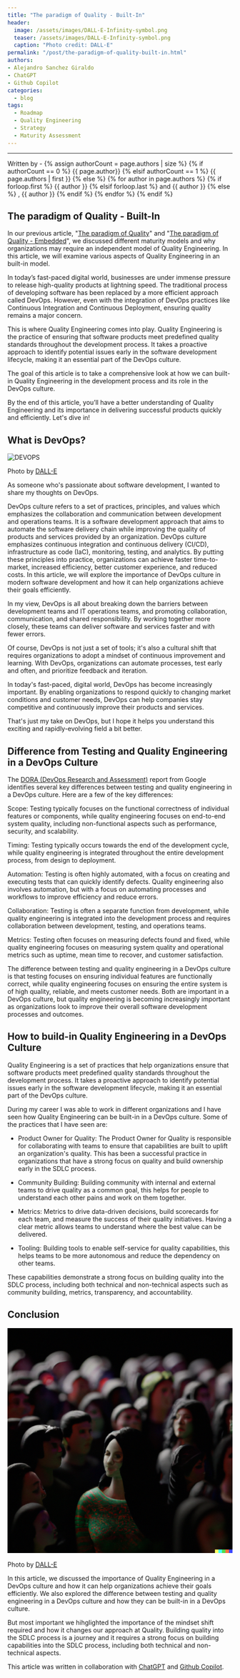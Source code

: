 ```yaml
---
title: "The paradigm of Quality - Built-In"
header:
  image: /assets/images/DALL-E-Infinity-symbol.png
  teaser: /assets/images/DALL-E-Infinity-symbol.png
  caption: "Photo credit: DALL·E"
permalink: "/post/the-paradigm-of-quality-built-in.html"
authors:
- Alejandro Sanchez Giraldo
- ChatGPT
- Github Copilot
categories:
  - blog
tags:
  - Roadmap
  - Quality Engineering
  - Strategy
  - Maturity Assessment 
---
```


<hr>
<p>
 Written by -
{% assign authorCount = page.authors | size %}
{% if authorCount == 0 %}
   {{ page.author}}
{% elsif authorCount == 1 %}
    {{ page.authors | first }}         
{% else %}
    {% for author in page.authors %}
        {% if forloop.first %}
            {{ author }}
        {% elsif forloop.last %}
            and {{ author }}
        {% else %}
            , {{ author }}
        {% endif %}
    {% endfor %}
{% endif %}
</p>

## The paradigm of Quality - Built-In

In our previous article, "[The paradigm of Quality](/post/the-paradigm-of-quality.html)" and "[The paradigm of Quality - Embedded](/post/the-paradigm-of-quality-embedded.html)", we discussed different maturity models and why organizations may require an independent model of Quality Engineering. In this article, we will examine various aspects of Quality Engineering in an built-in model.

In today’s fast-paced digital world, businesses are under immense pressure to release high-quality products at lightning speed. The traditional process of developing software has been replaced by a more efficient approach called DevOps. However, even with the integration of DevOps practices like Continuous Integration and Continuous Deployment, ensuring quality remains a major concern.

This is where Quality Engineering comes into play. Quality Engineering is the practice of ensuring that software products meet predefined quality standards throughout the development process. It takes a proactive approach to identify potential issues early in the software development lifecycle, making it an essential part of the DevOps culture.

The goal of this article is to take a comprehensive look at how we can built-in Quality Engineering in the development process and its role in the DevOps culture. 

By the end of this article, you’ll have a better understanding of Quality Engineering and its importance in delivering successful products quickly and efficiently. Let's dive in!

## What is DevOps?

![DEVOPS](/assets/images/DALL·E-Infinity-symbol.png)

Photo by <a href="https://openai.com/product/dall-e-2">DALL-E</a>

As someone who's passionate about software development, I wanted to share my thoughts on DevOps.

DevOps culture refers to a set of practices, principles, and values which emphasizes the collaboration and communication between development and operations teams. It is a software development approach that aims to automate the software delivery chain while improving the quality of products and services provided by an organization. DevOps culture emphasizes continuous integration and continuous delivery (CI/CD), infrastructure as code (IaC), monitoring, testing, and analytics. By putting these principles into practice, organizations can achieve faster time-to-market, increased efficiency, better customer experience, and reduced costs. In this article, we will explore the importance of DevOps culture in modern software development and how it can help organizations achieve their goals efficiently.

In my view, DevOps is all about breaking down the barriers between development teams and IT operations teams, and promoting collaboration, communication, and shared responsibility. By working together more closely, these teams can deliver software and services faster and with fewer errors.

Of course, DevOps is not just a set of tools; it's also a cultural shift that requires organizations to adopt a mindset of continuous improvement and learning. With DevOps, organizations can automate processes, test early and often, and prioritize feedback and iteration.

In today's fast-paced, digital world, DevOps has become increasingly important. By enabling organizations to respond quickly to changing market conditions and customer needs, DevOps can help companies stay competitive and continuously improve their products and services.

That's just my take on DevOps, but I hope it helps you understand this exciting and rapidly-evolving field a bit better.

## Difference from Testing and Quality Engineering in a DevOps Culture

The [DORA (DevOps Research and Assessment)](https://cloud.google.com/blog/products/devops-sre/dora-2022-accelerate-state-of-devops-report-now-out) report from Google identifies several key differences between testing and quality engineering in a DevOps culture. Here are a few of the key differences:

Scope: Testing typically focuses on the functional correctness of individual features or components, while quality engineering focuses on end-to-end system quality, including non-functional aspects such as performance, security, and scalability.

Timing: Testing typically occurs towards the end of the development cycle, while quality engineering is integrated throughout the entire development process, from design to deployment.

Automation: Testing is often highly automated, with a focus on creating and executing tests that can quickly identify defects. Quality engineering also involves automation, but with a focus on automating processes and workflows to improve efficiency and reduce errors.

Collaboration: Testing is often a separate function from development, while quality engineering is integrated into the development process and requires collaboration between development, testing, and operations teams.

Metrics: Testing often focuses on measuring defects found and fixed, while quality engineering focuses on measuring system quality and operational metrics such as uptime, mean time to recover, and customer satisfaction.

The difference between testing and quality engineering in a DevOps culture is that testing focuses on ensuring individual features are functionally correct, while quality engineering focuses on ensuring the entire system is of high quality, reliable, and meets customer needs. Both are important in a DevOps culture, but quality engineering is becoming increasingly important as organizations look to improve their overall software development processes and outcomes.


## How to build-in Quality Engineering in a DevOps Culture

Quality Engineering is a set of practices that help organizations ensure that software products meet predefined quality standards throughout the development process. It takes a proactive approach to identify potential issues early in the software development lifecycle, making it an essential part of the DevOps culture.

During my career I was able to work in different organizations and I have seen how Quality Engineering can be built-in in a DevOps culture. Some of the practices that I have seen are:

- Product Owner for Quality: The Product Owner for Quality  is responsible for collaborating with teams to ensure that capabilities are built to uplift an organization's quality. This has been a successful practice in organizations that have a strong focus on quality and build ownership early in the SDLC process.

- Community Building: Building community with internal and external teams to drive quality as a common goal, this helps for people to understand each other pains and work on them together.

- Metrics: Metrics to drive data-driven decisions, build scorecards for each team, and measure the success of their quality initiatives. Having a clear metric allows teams to understand where the best value can be delivered.

- Tooling: Building tools to enable self-service for quality capabilities, this helps teams to be more autonomous and reduce the dependency on other teams.

These capabilities demonstrate a strong focus on building quality into the SDLC process, including both technical and non-technical aspects such as community building, metrics, transparency, and accountability.

## Conclusion

![Community](/assets/images/DALL-E-community.png)

Photo by <a href="https://openai.com/product/dall-e-2">DALL-E</a>

In this article, we discussed the importance of Quality Engineering in a DevOps culture and how it can help organizations achieve their goals efficiently. We also explored the difference between testing and quality engineering in a DevOps culture and how they can be built-in in a DevOps culture.

But most important we hihglighted the importance of the mindset shift required and how it changes our approach at Quality. Building quality into the SDLC process is a journey and it requires a strong focus on building capabilities into the SDLC process, including both technical and non-technical aspects.


This article was written in collaboration with [ChatGPT](https://chat.openai.com/chat) and [Github Copilot](https://copilot.github.com/).

